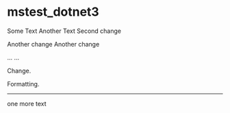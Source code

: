 # mstest_dotnet3


Some Text
Another Text
Second change

Another change
Another change

...
...


Change.

Formatting.

----------------
one more text
